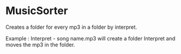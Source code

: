 # MusicSorter

Creates a folder for every mp3 in a folder by interpret.

Example :
Interpret - song name.mp3 will create a folder Interpret and moves the mp3 in the folder.
